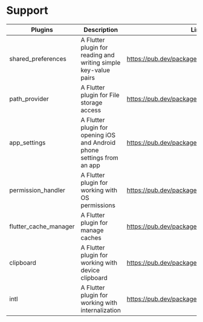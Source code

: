 # Support

| Plugins | Description | Link | Comments |
| --- | --- | --- | --- |
| shared_preferences | A Flutter plugin for reading and writing simple key-value pairs | https://pub.dev/packages/shared_preferences |
| path_provider | A Flutter plugin for File storage access | https://pub.dev/packages/path_provider |
| app_settings | A Flutter plugin for opening iOS and Android phone settings from an app | https://pub.dev/packages/app_settings |
| permission_handler | A Flutter plugin for working with OS permissions | https://pub.dev/packages/permission_handler |
| flutter_cache_manager | A Flutter plugin for manage caches | https://pub.dev/packages/flutter_cache_manager |
| clipboard | A Flutter plugin for working with device clipboard | https://pub.dev/packages/clipboard |
| intl | A Flutter plugin for working with internalization | https://pub.dev/packages/intl |
